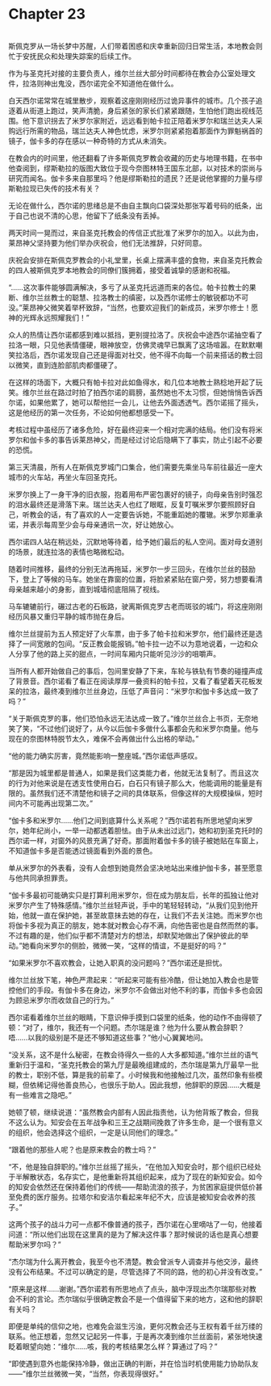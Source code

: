 # Chapter 23

<br>
斯佩克罗从一场长梦中苏醒，人们带着困惑和庆幸重新回归日常生活，本地教会则忙于安抚民众和处理失踪案的后续工作。

作为与圣克托对接的主要负责人，维尔兰丝大部分时间都待在教会办公室处理文件，拉洛则神出鬼没，西尔诺完全不知道他在做什么。

白天西尔诺常常在城里散步，观察着这座刚刚经历过诡异事件的城市。几个孩子追逐着从街道上跑过，笑声清脆，身后紧张的家长们紧紧跟随，生怕他们跑出视线范围。他下意识拐去了米罗尔家附近，远远看到帕卡拉正陪着米罗尔和瑞兰达夫人采购远行所需的物品，瑞兰达夫人神色忧虑，米罗尔则紧紧抱着那面作为罪魁祸首的镜子，伽卡多的存在感以一种奇特的方式从未消失。

在教会内的时间里，他还翻看了许多斯佩克罗教会收藏的历史与地理书籍，在书中他查阅到，缪斯勒拉的版图大致位于现今奈图林特王国东北部，以对技术的崇尚与研究而闻名。伽卡多来自那里吗？他是缪斯勒拉的遗民？还是说他掌握的力量与缪斯勒拉现已失传的技术有关？

无论在做什么，西尔诺的思绪总是不由自主飘向口袋深处那张写着号码的纸条，出于自己也说不清的心思，他留下了纸条没有丢掉。

两天时间一晃而过，来自圣克托教会的传信正式批准了米罗尔的加入。以此为由，莱昂神父坚持要为他们举办庆祝会，他们无法推辞，只好同意。

庆祝会安排在斯佩克罗教会的小礼堂里，长桌上摆满丰盛的食物，来自圣克托教会的四人被斯佩克罗本地教会的同僚们簇拥着，接受着诚挚的感谢和祝福。

“……这次事件能够圆满解决，多亏了从圣克托远道而来的各位。帕卡拉教士的果断、维尔兰丝教士的聪慧、拉洛教士的缜密，以及西尔诺修士的敏锐都功不可没。”莱昂神父微笑着举杯致辞，“当然，也要欢迎我们的新成员，米罗尔修士！愿神的光辉永远照耀我们！”

众人的热情让西尔诺都感到难以抵挡，更别提拉洛了。庆祝会中途西尔诺抽空看了拉洛一眼，只见他表情僵硬，眼神放空，仿佛灵魂早已飘离了这场喧嚣。在默默嘲笑拉洛后，西尔诺发现自己还是得面对社交，他不得不向每一个前来搭话的教士回以微笑，直到连脸部肌肉都僵硬了。

在这样的场面下，大概只有帕卡拉对此如鱼得水，和几位本地教士熟稔地开起了玩笑。维尔兰丝在路过时拍了拍西尔诺的肩膀，虽然她也不太习惯，但她悄悄告诉西尔诺，如果他累了，她可以帮他拦一会儿，让他去外面透透气。西尔诺摇了摇头，这是他经历的第一次任务，不论如何他都想感受一下。

考核过程中虽经历了诸多危险，好在最终迎来一个相对完满的结局。他们没有将米罗尔和伽卡多的事告诉莱昂神父，而是经过讨论后隐瞒下了事实，防止引起不必要的恐慌。

第三天清晨，所有人在斯佩克罗城门口集合，他们需要先乘坐马车前往最近一座大城市的火车站，再坐火车回圣克托。

米罗尔换上了一身干净的旧衣服，抱着用布严密包裹好的镜子，向母亲告别时强忍的泪水最终还是滑落下来。瑞兰达夫人也红了眼眶，反复叮嘱米罗尔要照顾好自己，听教会的话，有了喜欢的人一定要告诉她，不能重蹈她的覆辙。米罗尔郑重承诺，并表示每周至少会与母亲通讯一次，好让她放心。

西尔诺四人站在稍远处，沉默地等待着，给予她们最后的私人空间。面对母女道别的场景，就连拉洛的表情也略微松动。

随着时间推移，最终的分别无法再拖延，米罗尔一步三回头，在维尔兰丝的鼓励下，登上了等候的马车。她坐在靠窗的位置，将脸紧紧贴在窗户旁，努力想要看清母亲越来越小的身影，直到城墙彻底阻隔了视线。

马车辘辘前行，碾过古老的石板路，驶离斯佩克罗古老而斑驳的城门，将这座刚刚经历风暴又重归平静的城市抛在身后。

维尔兰丝提前为五人预定好了火车票，由于多了帕卡拉和米罗尔，他们最终还是选择了一间宽敞的包间。“反正教会能报销。”帕卡拉一边不以为意地说着，一边和众人分享了他的路上买的甜点，一时间车厢内只能听见沙沙的咀嚼声。

当所有人都开始做自己的事后，包间里安静了下来，车轮与铁轨有节奏的碰撞声成了背景音。西尔诺看了看正在阅读厚厚一叠资料的帕卡拉，又看了看望着天花板发呆的拉洛，最终凑到维尔兰丝身边，压低了声音问：“米罗尔和伽卡多达成一致了吗？”

“关于斯佩克罗的事，他们恐怕永远无法达成一致了。”维尔兰丝合上书页，无奈地笑了笑，“不过他们说好了，从今以后伽卡多做什么事都会先和米罗尔商量。他与现在的奈图林特脱节太久，难保不会再做出什么出格的举动。”

“他的能力确实厉害，竟然能影响一整座城。”西尔诺低声感叹。

“那是因为城里都是普通人，如果是我们这类能力者，他就无法复制了。而且这次的行为对他来说是在透支性使用白石，白石只有镜子那么大，他能调用的能量是有限的。虽然我们还不清楚他和镜子之间的具体联系，但像这样的大规模操纵，短时间内不可能再出现第二次。”

“伽卡多和米罗尔……他们之间到底算什么关系呢？”西尔诺若有所思地望向米罗尔，她年纪尚小，一举一动都透着胆怯。由于从未出过远门，她和初到圣克托时的西尔诺一样，对窗外的风景充满了好奇。那面附着伽卡多的镜子被她贴在车窗上，不知道伽卡多是否能透过镜面看到外面的景色。

单从米罗尔的外表看，没有人会想到她竟然会坚决地站出来维护伽卡多，甚至愿意与他共同承担罪责。

“伽卡多最初可能确实只是打算利用米罗尔，但在成为朋友后，长年的孤独让他对米罗尔产生了特殊感情。”维尔兰丝轻声说，手中的笔轻轻转动，“从我们见到他开始，他就一直在保护她，甚至故意抹去她的存在，让我们不去关注她。而米罗尔也将伽卡多视为真正的朋友，她本就对教会心存不满，向他告密也是自然而然的事。不过有趣的是，他们似乎都不清楚对方的想法，却默契地做出了保护彼此的举动。”她看向米罗尔的侧脸，微微一笑，“这样的情谊，不是挺好的吗？”

“如果米罗尔不喜欢教会，让她入职真的没问题吗？”西尔诺还是担忧。

维尔兰丝放下笔，神色严肃起来：“听起来可能有些冷酷，但让她加入教会也是管控他们的手段。有伽卡多在身边，米罗尔不会做出对他不利的事，而伽卡多也会因为顾忌米罗尔而收敛自己的行为。”

西尔诺看着维尔兰丝的眼睛，下意识伸手摸到口袋里的纸条，他的动作不由得顿了顿：“对了，维尔，我还有一个问题。杰尔瑞是谁？他为什么要从教会辞职？唔……以我的级别是不是还不够知道这些事？”他小心翼翼地问。

“没关系，这不是什么秘密，在教会待得久一些的人大多都知道。”维尔兰丝的语气重新归于温和，“圣克托教会的第九厅是最晚组建成的，杰尔瑞是第九厅最早一批的教士，职别不低，算是我的前辈了。小时候我和他接触过几次，虽然印象有些模糊，但依稀记得他善良热心，也很乐于助人。因此我想，他辞职的原因……大概是有一些难言之隐吧。”

她顿了顿，继续说道：“虽然教会内部有人因此指责他，认为他背叛了教会，但我不这么认为。知安会在五年战争和三王之战期间挽救了许多生命，是一个很有意义的组织，他会选择这个组织，一定是认同他们的理念。”

“跟着他的那些人呢？也是原来教会的教士吗？”

“不，他是独自辞职的。”维尔兰丝摇了摇头，“在他加入知安会时，那个组织已经处于半解散状态，名存实亡，是他重新将其组织起来，成为了现在的新知安会。如今的知安会依然还在保持着他们的传统——帮助流浪的孩子，为贫困家庭提供低价甚至免费的医疗服务。拉塔尔和安洁尔看起来年纪不大，应该是被知安会收养的孩子。”

这两个孩子的战斗力可一点都不像普通的孩子，西尔诺在心里嘀咕了一句，他接着问道：“所以他们出现在这里真的是为了解决这件事？那时候说的话也是真心想要帮助米罗尔吗？”

“杰尔瑞为什么离开教会，我至今也不清楚。教会曾派专人调查并与他交涉，最终没有公布结果。不过可以确定的是，尽管选择了不同的路，他的初心并没有改变。”

“原来是这样……谢谢。”西尔诺若有所思地点了点头，脑中浮现出杰尔瑞那些对教会不利的言论。杰尔瑞似乎很确定教会不是一个值得留下来的地方，这和他的辞职有关吗？

即便是单纯的信仰之地，也难免会滋生污浊，更何况教会还与王权有着千丝万缕的联系。他正想着，忽然又记起另一件事，于是再次凑到维尔兰丝面前，紧张地快速眨着眼望向她：“维尔……咳，我的考核结果怎么样？算通过了吗？”

“即使遇到意外也能保持冷静，做出正确的判断，并在恰当时机使用能力协助队友——”维尔兰丝微微一笑，“当然，你表现得很好。”
